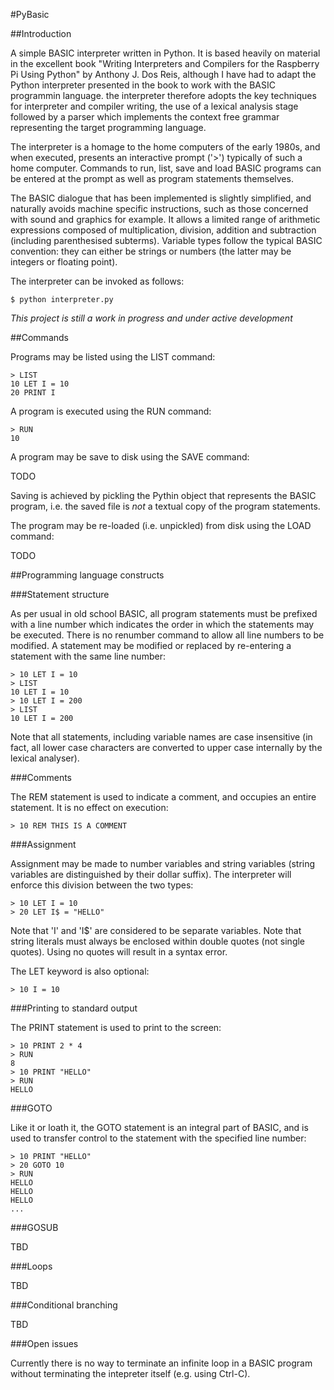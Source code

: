 #PyBasic

##Introduction

A simple BASIC interpreter written in Python. It is based heavily on material in the excellent book "Writing Interpreters and Compilers for the Raspberry Pi Using Python" by Anthony J. Dos Reis, although I have had to adapt the Python interpreter presented in the book to work with the BASIC programmin language. the interpreter therefore adopts the key techniques for interpreter and compiler writing, the use of a lexical analysis stage followed by a parser which implements the context free grammar representing the target programming language.

The interpreter is a homage to the home computers of the early 1980s, and when executed, presents an interactive prompt ('>') typically of such a home computer. Commands to run, list, save and load BASIC programs can be entered at the prompt as well as program statements themselves. 

The BASIC dialogue that has been implemented is slightly simplified, and naturally avoids machine specific instructions, such as those concerned with sound and graphics for example. It allows a limited range of arithmetic expressions composed of multiplication, division, addition and subtraction (including parenthesised subterms). Variable types follow the typical BASIC convention: they can either be strings or numbers (the latter may be integers or floating point).

The interpreter can be invoked as follows:

```
$ python interpreter.py
```

*This project is still a work in progress and under active development*

##Commands

Programs may be listed using the LIST command:

```
> LIST
10 LET I = 10
20 PRINT I
```

A program is executed using the RUN command:

```
> RUN
10
```

A program may be save to disk using the SAVE command:

TODO

Saving is achieved by pickling the Pythin object that represents the BASIC program, i.e. the saved file is *not* a textual copy of the program statements.

The program may be re-loaded (i.e. unpickled) from disk using the LOAD command: 

TODO

##Programming language constructs

###Statement structure

As per usual in old school BASIC, all program statements must be prefixed with a line number which indicates the order in which the statements may be executed. There is no renumber command to allow all line numbers to be modified. A statement may be modified or replaced by re-entering a statement with the same line number:

```
> 10 LET I = 10
> LIST
10 LET I = 10
> 10 LET I = 200
> LIST
10 LET I = 200
```

Note that all statements, including variable names are case insensitive (in fact, all lower case characters are converted to upper case internally by the lexical analyser).

###Comments

The REM statement is used to indicate a comment, and occupies an entire statement. It is no effect on execution:

```
> 10 REM THIS IS A COMMENT
```

###Assignment

Assignment may be made to number variables and string variables (string variables are distinguished by their dollar suffix). The interpreter will enforce this division between the two types:

```
> 10 LET I = 10
> 20 LET I$ = "HELLO"
```

Note that 'I' and 'I$' are considered to be separate variables. Note that string literals must always be enclosed within double quotes (not single quotes). Using no quotes will result in a syntax error.

The LET keyword is also optional:

```
> 10 I = 10
```

###Printing to standard output

The PRINT statement is used to print to the screen:

```
> 10 PRINT 2 * 4
> RUN
8
> 10 PRINT "HELLO"
> RUN
HELLO
```

###GOTO

Like it or loath it, the GOTO statement is an integral part of BASIC, and is used to transfer control to the statement with the specified line number:

```
> 10 PRINT "HELLO"
> 20 GOTO 10
> RUN
HELLO
HELLO
HELLO
...
```

###GOSUB

TBD

###Loops

TBD

###Conditional branching

TBD

###Open issues

Currently there is no way to terminate an infinite loop in a BASIC program without terminating the intepreter itself (e.g. using Ctrl-C).
